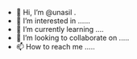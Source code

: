 - 👋 Hi, I’m @unasil .
- 👀 I’m interested in ......
- 🌱 I’m currently learning ....
- 💞️ I’m looking to collaborate on .....
- 📫 How to reach me .....

<!---
unasil/unasil is a ✨ special ✨ repository because its `README.md` (this file) appears on your GitHub profile.
You can click the Preview link to take a look at your changes.
--->
